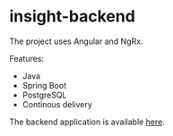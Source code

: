 # insight-backend

The project uses Angular and NgRx.

Features:
* Java
* Spring Boot
* PostgreSQL
* Continous delivery

The backend application is available [here](https://vattila-insight.herokuapp.com/).
